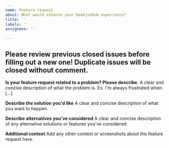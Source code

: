 ```yaml
---
name: Feature request
about: What would enhance your BaekjunHub experience?
title: ''
labels: ''
assignees: ''

---
```


## Please review previous closed issues before filling out a new one! Duplicate issues will be closed without comment.

**Is your feature request related to a problem? Please describe.**
A clear and concise description of what the problem is. Ex. I'm always frustrated when [...]

**Describe the solution you'd like**
A clear and concise description of what you want to happen.

**Describe alternatives you've considered**
A clear and concise description of any alternative solutions or features you've considered.

**Additional context**
Add any other context or screenshots about the feature request here.
